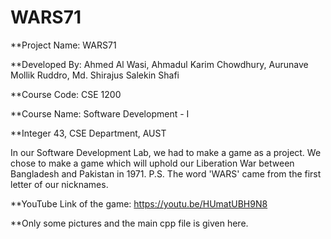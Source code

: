 # WARS71
**Project Name: WARS71

**Developed By: Ahmed Al Wasi, Ahmadul Karim Chowdhury, Aurunave Mollik Ruddro, Md. Shirajus Salekin Shafi

**Course Code: CSE 1200

**Course Name: Software Development - I

**Integer 43, CSE Department, AUST

In our Software Development Lab, we had to make a game as a project. We chose to make a game which will uphold our Liberation War between Bangladesh and Pakistan in 1971.
P.S. The word 'WARS' came from the first letter of our nicknames.

**YouTube Link of the game: https://youtu.be/HUmatUBH9N8

**Only some pictures and the main cpp file is given here.

